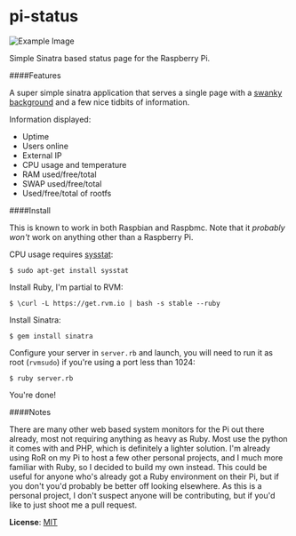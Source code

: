 pi-status
=========

![Example Image](http://i.imgur.com/lnIFojN.png)

Simple Sinatra based status page for the Raspberry Pi.

####Features

A super simple sinatra application that serves a single page with a [swanky background](http://www.raspberrypi.org/phpBB3/viewtopic.php?f=62&t=1178) and a few nice tidbits of information.

Information displayed:

* Uptime
* Users online
* External IP
* CPU usage and temperature
* RAM used/free/total
* SWAP used/free/total
* Used/free/total of rootfs

####Install

This is known to work in both Raspbian and Raspbmc. Note that it _probably won't_ work on anything other than a Raspberry Pi.

CPU usage requires [sysstat](http://sebastien.godard.pagesperso-orange.fr/):

    $ sudo apt-get install sysstat

Install Ruby, I'm partial to RVM:

    $ \curl -L https://get.rvm.io | bash -s stable --ruby

Install Sinatra:

    $ gem install sinatra

Configure your server in `server.rb` and launch, you will need to run it as root (`rvmsudo`) if you're using a port less than 1024:

    $ ruby server.rb

You're done!

####Notes

There are many other web based system monitors for the Pi out there already, most not requiring anything as heavy as Ruby. Most use the python it comes with and PHP, which is definitely a lighter solution. I'm already using RoR on my Pi to host a few other personal projects, and I much more familiar with Ruby, so I decided to build my own instead. This could be useful for anyone who's already got a Ruby environment on their Pi, but if you don't you'd probably be better off looking elsewhere. As this is a personal project, I don't suspect anyone will be contributing, but if you'd like to just shoot me a pull request.

**License**: [MIT](http://opensource.org/licenses/MIT)